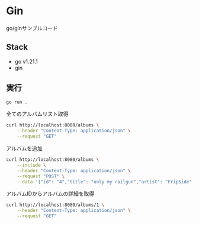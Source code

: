 # Gin

go/ginサンプルコード

## Stack
- go v1.21.1
- gin

## 実行

```zsh
go run .
```

全てのアルバムリスト取得


```zsh
curl http://localhost:8080/albums \
    --header "Content-Type: application/json" \
    --request "GET"
```

アルバムを追加

```zsh
curl http://localhost:8080/albums \
    --include \
    --header "Content-Type: application/json" \
    --request "POST" \
    --data '{"id": "4","title": "only my railgun","artist": "FripSide","price": 30.2, "tax": 0.1}'
```

アルバムIDからアルバムの詳細を取得

```zsh
curl http://localhost:8080/albums/1 \
    --header "Content-Type: application/json" \
    --request "GET"
```

